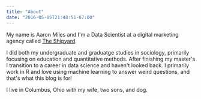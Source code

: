 ```yaml
---
title: "About"
date: "2016-05-05T21:48:51-07:00"
---
```


My name is Aaron Miles and I'm a Data Scientist at a digital marketing agency called [The Shipyard](http://theshipyard.com). 

I did both my undergraduate and graduatge studies in sociology, primarily focusing on education and quantitative methods. After finishing my master's I transition to a career in data science and haven't looked back. I primarily work in R and love using machine learning to answer weird questions, and that's what this blog is for!

I live in Columbus, Ohio with my wife, two sons, and dog.
